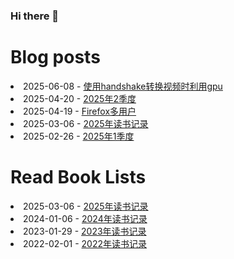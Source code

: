 ### Hi there 👋

<!--
**deletefromuser/deletefromuser** is a ✨ _special_ ✨ repository because its `README.md` (this file) appears on your GitHub profile.

Here are some ideas to get you started:

- 🔭 I’m currently working on ...
- 🌱 I’m currently learning ...
- 👯 I’m looking to collaborate on ...
- 🤔 I’m looking for help with ...
- 💬 Ask me about ...
- 📫 How to reach me: ...
- 😄 Pronouns: ...
- ⚡ Fun fact: ...
-->

# Blog posts
<!-- BLOG-POST-LIST:START -->
<li>2025-06-08 - <a href="https://deletefromuser.github.io/tip/2025060801/" rel="nofollow">使用handshake转换视频时利用gpu</a></li><li>2025-04-20 - <a href="https://deletefromuser.github.io/watch/2025040101/" rel="nofollow">2025年2季度</a></li><li>2025-04-19 - <a href="https://deletefromuser.github.io/tip/2025041901/" rel="nofollow">Firefox多用户</a></li><li>2025-03-06 - <a href="https://deletefromuser.github.io/read/2025010601/" rel="nofollow">2025年读书记录</a></li><li>2025-02-26 - <a href="https://deletefromuser.github.io/watch/2025010101/" rel="nofollow">2025年1季度</a></li>
<!-- BLOG-POST-LIST:END -->

# Read Book Lists
<!-- READ-BOOK-LIST:START -->
<li>2025-03-06 - <a href="https://deletefromuser.github.io/read/2025010601/" rel="nofollow">2025年读书记录</a></li><li>2024-01-06 - <a href="https://deletefromuser.github.io/read/2024010601/" rel="nofollow">2024年读书记录</a></li><li>2023-01-29 - <a href="https://deletefromuser.github.io/read/2023012901/" rel="nofollow">2023年读书记录</a></li><li>2022-02-01 - <a href="https://deletefromuser.github.io/read/2022030701/" rel="nofollow">2022年读书记录</a></li>
<!-- READ-BOOK-LIST:END -->

